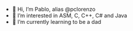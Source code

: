 - 👋 Hi, I’m Pablo, alias @pclorenzo
- 👀 I’m interested in ASM, C, C++, C# and Java
- 👶 I’m currently learning to be a dad


<!---
pclorenzo/pclorenzo is a ✨ special ✨ repository because its `README.md` (this file) appears on your GitHub profile.
You can click the Preview link to take a look at your changes.
--->
